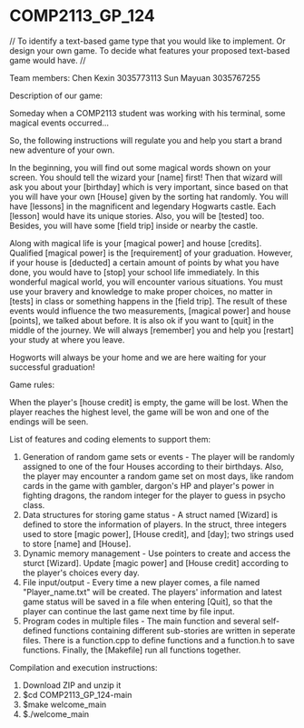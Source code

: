 # COMP2113_GP_124

//
To identify a text-based game type that you would like to implement. Or design your own game.
To decide what features your proposed text-based game would have.
//

Team members:
Chen Kexin  3035773113
Sun Mayuan  3035767255

Description of our game:

Someday when a COMP2113 student was working with his terminal, some magical events occurred...

So, the following instructions will regulate you and help you start a brand new adventure of your own. 

In the beginning, you will find out some magical words shown on your screen. You should tell the wizard your [name] first! Then that wizard will ask you about your [birthday] which is very important, since based on that you will have your own [House] given by the sorting hat randomly. You will have [lessons] in the magnificent and legendary Hogwarts castle. Each [lesson] would have its unique stories. Also, you will be [tested] too. Besides, you will have some [field trip] inside or nearby the castle.

Along with magical life is your [magical power] and house [credits]. Qualified [magical power] is the [requirement] of your graduation. However, if your house is [deducted] a certain amount of points by what you have done, you would have to [stop] your school life immediately. In this wonderful magical world, you will encounter various situations. You must use your bravery and knowledge to make proper choices, no matter in [tests] in class or something happens in the [field trip]. The result of these events would influence the two measurements, [magical power] and house [points], we talked about before. It is also ok if you want to [quit] in the middle of the journey. We will always [remember] you and help you [restart] your study at where you leave.

Hogworts will always be your home and we are here waiting for your successful graduation!


Game rules:


When the player's [house credit] is empty, the game will be lost. When the player reaches the highest level, the game will be won and one of the endings will be seen.


List of features and coding elements to support them:
1. Generation of random game sets or events - The player will be randomly assigned to one of the four Houses according to their birthdays. Also, the player may encounter a random game set on most days, like random cards in the game with gambler, dargon's HP and player's power in fighting dragons, the random integer for the player to guess in psycho class.
2. Data structures for storing game status - A struct named [Wizard] is defined to store the information of players. In the struct, three integers used to store [magic power], [House credit], and [day]; two strings used to store [name] and [House]. 
3. Dynamic memory management - Use pointers to create and access the sturct [Wizard]. Update [magic power] and [House credit] according to the player's choices every day. 
4. File input/output - Every time a new player comes, a file named "Player_name.txt" will be created. The players' information and latest game status will be saved in a file when entering [Quit], so that the player can continue the last game next time by file input.
5. Program codes in multiple files - The main function and several self-defined functions containing different sub-stories are written in seperate files. There is a function.cpp to define functions and a function.h to save functions. Finally, the [Makefile] run all functions together.



Compilation and execution instructions:

1. Download ZIP and unzip it
2. $cd COMP2113_GP_124-main
3. $make welcome_main
4. $./welcome_main
